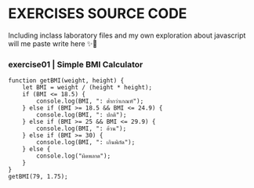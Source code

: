 # EXERCISES SOURCE CODE
Including inclass laboratory files and my own exploration about javascript will me paste write here  :sparkles::triangular_flag_on_post:
### exercise01 | Simple BMI Calculator 
```{R}
function getBMI(weight, height) {
    let BMI = weight / (height * height);
    if (BMI <= 18.5) {
        console.log(BMI, ": ต่ำกว่าเกณฑ์");
    } else if (BMI >= 18.5 && BMI <= 24.9) {
        console.log(BMI, ": ปกติ");
    } else if (BMI >= 25 && BMI <= 29.9) {
        console.log(BMI, ": อ้วน");
    } else if (BMI >= 30) {
        console.log(BMI, ": เกินพิกัด");
    } else {
        console.log("ผิดพลาด");
    }
}
getBMI(79, 1.75);
```
